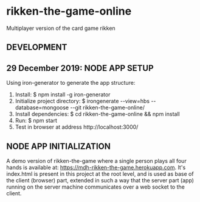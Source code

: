 # rikken-the-game-online
Multiplayer version of the card game rikken

DEVELOPMENT
-----------
  29 December 2019:
  NODE APP SETUP
  --------------
  Using iron-generator to generate the app structure: 
  1. Install: $ npm install -g iron-generator
  2. Initialize project directory: $ irongenerate --view=hbs --database=mongoose --git rikken-the-game-online/
  3. Install dependencies: $ cd rikken-the-game-online && npm install
  4. Run: $ npm start
  5. Test in browser at address http://localhost:3000/

  NODE APP INITIALIZATION
  -----------------------
  A demo version of rikken-the-game where a single person plays all four hands is available at: https://mdh-rikken-the-game.herokuapp.com.
  It's index.html is present in this project at the root level, and is used as base of the client (browser) part, extended in such a way
  that the server part (app) running on the server machine communicates over a web socket to the client.




